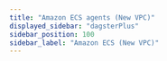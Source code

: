 ```yaml
---
title: "Amazon ECS agents (New VPC)"
displayed_sidebar: "dagsterPlus"
sidebar_position: 100
sidebar_label: "Amazon ECS (New VPC)"
---
```

